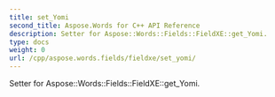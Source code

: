 ```yaml
---
title: set_Yomi
second_title: Aspose.Words for C++ API Reference
description: Setter for Aspose::Words::Fields::FieldXE::get_Yomi. 
type: docs
weight: 0
url: /cpp/aspose.words.fields/fieldxe/set_yomi/
---
```


Setter for Aspose::Words::Fields::FieldXE::get_Yomi. 


